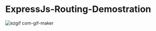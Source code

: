 # ExpressJs-Routing-Demostration

![ezgif com-gif-maker](https://user-images.githubusercontent.com/54854216/136832335-065b5a6d-d7a2-47fc-a7de-eb1fb7eac677.gif)
